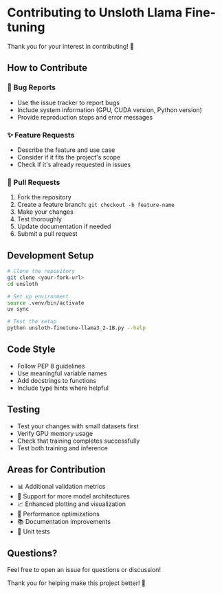 # Contributing to Unsloth Llama Fine-tuning

Thank you for your interest in contributing! 🎉

## How to Contribute

### 🐛 Bug Reports
- Use the issue tracker to report bugs
- Include system information (GPU, CUDA version, Python version)
- Provide reproduction steps and error messages

### ✨ Feature Requests  
- Describe the feature and use case
- Consider if it fits the project's scope
- Check if it's already requested in issues

### 🔧 Pull Requests
1. Fork the repository
2. Create a feature branch: `git checkout -b feature-name`
3. Make your changes
4. Test thoroughly
5. Update documentation if needed
6. Submit a pull request

## Development Setup

```bash
# Clone the repository
git clone <your-fork-url>
cd unsloth

# Set up environment
source .venv/bin/activate
uv sync

# Test the setup
python unsloth-finetune-llama3_2-1B.py --help
```

## Code Style

- Follow PEP 8 guidelines
- Use meaningful variable names
- Add docstrings to functions
- Include type hints where helpful

## Testing

- Test your changes with small datasets first
- Verify GPU memory usage
- Check that training completes successfully
- Test both training and inference

## Areas for Contribution

- 📊 Additional validation metrics
- 🎯 Support for more model architectures
- 📈 Enhanced plotting and visualization
- 🔧 Performance optimizations
- 📚 Documentation improvements
- 🧪 Unit tests

## Questions?

Feel free to open an issue for questions or discussion!

Thank you for helping make this project better! 🚀